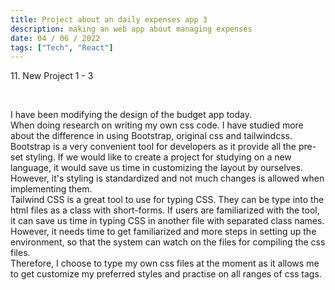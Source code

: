 ```yaml
---
title: Project about an daily expenses app 3
description: making an web app about managing expenses
date: 04 / 06 / 2022
tags: ["Tech", "React"]
---
```


<p>11. New Project 1 - 3</p>

<br/>
<p> I have been modifying the design of the budget app today.<br/>
When doing research on writing my own css code. I have studied more about the difference in using Bootstrap, original css and tailwindcss.<br/>
Bootstrap is a very convenient tool for developers as it provide all the pre-set styling. If we would like to create a project for studying on a new language, it would save us time in customizing the layout by ourselves. However, it's styling is standardized and not much changes is allowed when implementing them.<br/>
Tailwind CSS is a great tool to use for typing CSS. They can be type into the html files as a class with short-forms. If users are familiarized with the tool, it can save us time in typing CSS in another file with separated class names. However, it needs time to get familiarized and more steps in setting up the environment, so that the system can watch on the files for compiling the css files.<br/>
Therefore, I choose to type my own css files at the moment as it allows me to get customize my preferred styles and practise on all ranges of css tags.<br/>
</p>
